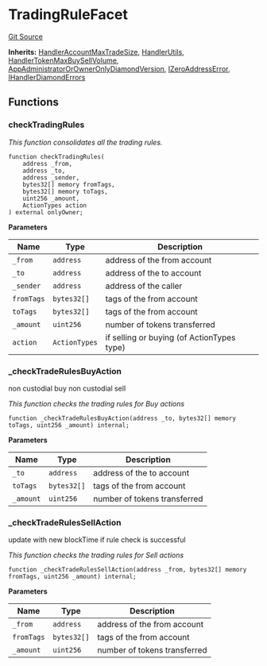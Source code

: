 # TradingRuleFacet
[Git Source](https://github.com/thrackle-io/rules-engine/blob/5dd4d5c11842d5927a5d94b280633ba0762dc45b/src/client/token/handler/diamond/TradingRuleFacet.sol)

**Inherits:**
[HandlerAccountMaxTradeSize](/src/client/token/handler/ruleContracts/HandlerAccountMaxTradeSize.sol/contract.HandlerAccountMaxTradeSize.md), [HandlerUtils](/src/client/token/handler/common/HandlerUtils.sol/contract.HandlerUtils.md), [HandlerTokenMaxBuySellVolume](/src/client/token/handler/ruleContracts/HandlerTokenMaxBuySellVolume.sol/contract.HandlerTokenMaxBuySellVolume.md), [AppAdministratorOrOwnerOnlyDiamondVersion](/src/client/token/handler/common/AppAdministratorOrOwnerOnlyDiamondVersion.sol/contract.AppAdministratorOrOwnerOnlyDiamondVersion.md), [IZeroAddressError](/src/common/IErrors.sol/interface.IZeroAddressError.md), [IHandlerDiamondErrors](/src/common/IErrors.sol/interface.IHandlerDiamondErrors.md)


## Functions
### checkTradingRules

*This function consolidates all the trading rules.*


```solidity
function checkTradingRules(
    address _from,
    address _to,
    address _sender,
    bytes32[] memory fromTags,
    bytes32[] memory toTags,
    uint256 _amount,
    ActionTypes action
) external onlyOwner;
```
**Parameters**

|Name|Type|Description|
|----|----|-----------|
|`_from`|`address`|address of the from account|
|`_to`|`address`|address of the to account|
|`_sender`|`address`|address of the caller|
|`fromTags`|`bytes32[]`|tags of the from account|
|`toTags`|`bytes32[]`|tags of the from account|
|`_amount`|`uint256`|number of tokens transferred|
|`action`|`ActionTypes`|if selling or buying (of ActionTypes type)|


### _checkTradeRulesBuyAction

non custodial buy
non custodial sell

*This function checks the trading rules for Buy actions*


```solidity
function _checkTradeRulesBuyAction(address _to, bytes32[] memory toTags, uint256 _amount) internal;
```
**Parameters**

|Name|Type|Description|
|----|----|-----------|
|`_to`|`address`|address of the to account|
|`toTags`|`bytes32[]`|tags of the from account|
|`_amount`|`uint256`|number of tokens transferred|


### _checkTradeRulesSellAction

update with new blockTime if rule check is successful

*This function checks the trading rules for Sell actions*


```solidity
function _checkTradeRulesSellAction(address _from, bytes32[] memory fromTags, uint256 _amount) internal;
```
**Parameters**

|Name|Type|Description|
|----|----|-----------|
|`_from`|`address`|address of the from account|
|`fromTags`|`bytes32[]`|tags of the from account|
|`_amount`|`uint256`|number of tokens transferred|


